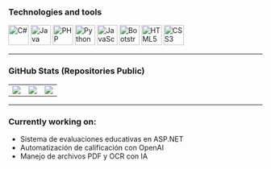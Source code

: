 ### Technologies and tools

<p align="left">
  <img src="https://cdn.jsdelivr.net/gh/devicons/devicon/icons/csharp/csharp-original.svg" width="40" alt="C#" />
  <img src="https://raw.githubusercontent.com/jmnote/z-icons/master/svg/java.svg" width="40" alt="Java logo" />
  <img src="https://raw.githubusercontent.com/jmnote/z-icons/master/svg/php.svg" width="40" alt="PHP" />
  <img src="https://raw.githubusercontent.com/jmnote/z-icons/master/svg/python.svg" width="40" alt="Python" />
  <img src="https://cdn.jsdelivr.net/gh/devicons/devicon/icons/javascript/javascript-original.svg" width="40" alt="JavaScript" />
  <img src="https://raw.githubusercontent.com/jmnote/z-icons/master/svg/bootstrap.svg" width="40" alt="Bootstrap" />
  <img src="https://cdn.jsdelivr.net/gh/devicons/devicon/icons/html5/html5-original.svg" width="40" alt="HTML5" />
  <img src="https://cdn.jsdelivr.net/gh/devicons/devicon/icons/css3/css3-original.svg" width="40" alt="CSS3" />
</p>

---

### GitHub Stats (Repositories Public)

<table border="0">
  <tr>
    <td>
      <a href="https://github.com/search?q=path%3A%2A.css+user%3Aleonardomedranotorres&type=code">
        <img src="https://github-readme-stats.vercel.app/api?username=leonardomedranotorres&show_icons=true&theme=tokyonight&cache_seconds=0" />
      </a>
    </td>
    <td>
      <a href="https://github.com/search?q=path%3A%2A.html+user%3Aleonardomedranotorres&type=code">
        <img src="https://github-readme-stats.vercel.app/api/top-langs/?username=leonardomedranotorres&layout=compact&theme=tokyonight&cache_seconds=0" />
      </a>
    </td>
    <TD>
      <img src="https://github-readme-streak-stats.herokuapp.com/?user=leonardomedranotorres&theme=tokyonight&hide_border=true" />
    </TD>
  </tr>
</table>

---

### Currently working on:

- Sistema de evaluaciones educativas en ASP.NET
- Automatización de calificación con OpenAI
- Manejo de archivos PDF y OCR con IA

